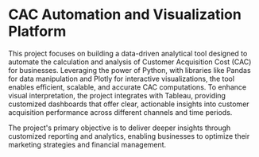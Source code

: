 # CAC Automation and Visualization Platform
This project focuses on building a data-driven analytical tool designed to automate the calculation and analysis of Customer Acquisition Cost (CAC) for businesses. Leveraging the power of Python, with libraries like Pandas for data manipulation and Plotly for interactive visualizations, the tool enables efficient, scalable, and accurate CAC computations. To enhance visual interpretation, the project integrates with Tableau, providing customized dashboards that offer clear, actionable insights into customer acquisition performance across different channels and time periods.

 The project's primary objective is to deliver deeper insights through customized reporting and analytics, enabling businesses to optimize their marketing strategies and financial management. 




